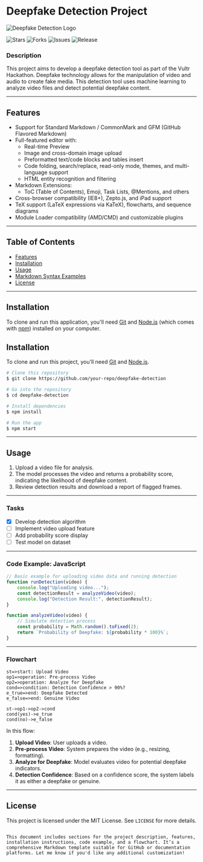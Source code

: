 # Deepfake Detection Project

![Deepfake Detection Logo](https://pandao.github.io/editor.md/images/logos/editormd-logo-180x180.png)

![Stars](https://img.shields.io/github/stars/your-repo/deepfake-detection.svg) ![Forks](https://img.shields.io/github/forks/your-repo/deepfake-detection.svg) ![Issues](https://img.shields.io/github/issues/your-repo/deepfake-detection.svg) ![Release](https://img.shields.io/github/release/your-repo/deepfake-detection.svg)

### Description

This project aims to develop a deepfake detection tool as part of the Vultr Hackathon. Deepfake technology allows for the manipulation of video and audio to create fake media. This detection tool uses machine learning to analyze video files and detect potential deepfake content.

---

## Features

- Support for Standard Markdown / CommonMark and GFM (GitHub Flavored Markdown)
- Full-featured editor with:
  - Real-time Preview
  - Image and cross-domain image upload
  - Preformatted text/code blocks and tables insert
  - Code folding, search/replace, read-only mode, themes, and multi-language support
  - HTML entity recognition and filtering
- Markdown Extensions:
  - ToC (Table of Contents), Emoji, Task Lists, @Mentions, and others
- Cross-browser compatibility (IE8+), Zepto.js, and iPad support
- TeX support (LaTeX expressions via KaTeX), flowcharts, and sequence diagrams
- Module Loader compatibility (AMD/CMD) and customizable plugins

---

## Table of Contents

- [Features](#features)
- [Installation](#installation)
- [Usage](#usage)
- [Markdown Syntax Examples](#markdown-syntax-examples)
- [License](#license)

---

## Installation

To clone and run this application, you'll need [Git](https://git-scm.com) and [Node.js](https://nodejs.org/en/) (which comes with [npm](http://npmjs.com)) installed on your computer.


## Installation

To clone and run this project, you’ll need [Git](https://git-scm.com) and [Node.js](https://nodejs.org/en/).

```bash
# Clone this repository
$ git clone https://github.com/your-repo/deepfake-detection

# Go into the repository
$ cd deepfake-detection

# Install dependencies
$ npm install

# Run the app
$ npm start
```

---

## Usage

1. Upload a video file for analysis.
2. The model processes the video and returns a probability score, indicating the likelihood of deepfake content.
3. Review detection results and download a report of flagged frames.

---

### Tasks

- [x] Develop detection algorithm
- [ ] Implement video upload feature
- [ ] Add probability score display
- [ ] Test model on dataset

---

### Code Example: JavaScript

```javascript
// Basic example for uploading video data and running detection
function runDetection(video) {
    console.log("Uploading video...");
    const detectionResult = analyzeVideo(video);
    console.log("Detection Result:", detectionResult);
}

function analyzeVideo(video) {
    // Simulate detection process
    const probability = Math.random().toFixed(2); 
    return `Probability of Deepfake: ${probability * 100}%`;
}
```

---

### Flowchart

```flow
st=>start: Upload Video
op1=>operation: Pre-process Video
op2=>operation: Analyze for Deepfake
cond=>condition: Detection Confidence > 90%?
e_true=>end: Deepfake Detected
e_false=>end: Genuine Video

st->op1->op2->cond
cond(yes)->e_true
cond(no)->e_false
```

In this flow:

1. **Upload Video**: User uploads a video.
2. **Pre-process Video**: System prepares the video (e.g., resizing, formatting).
3. **Analyze for Deepfake**: Model evaluates video for potential deepfake indicators.
4. **Detection Confidence**: Based on a confidence score, the system labels it as either a deepfake or genuine.

---

## License

This project is licensed under the MIT License. See `LICENSE` for more details.
```

This document includes sections for the project description, features, installation instructions, code example, and a flowchart. It’s a comprehensive Markdown template suitable for GitHub or documentation platforms. Let me know if you'd like any additional customization!
